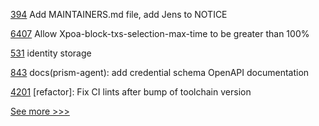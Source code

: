 
[394](https://github.com/hyperledger-labs/go-perun/pull/394) Add MAINTAINERS.md file, add Jens to NOTICE

[6407](https://github.com/hyperledger/besu/pull/6407) Allow Xpoa-block-txs-selection-max-time to be greater than 100%

[531](https://github.com/hyperledger-labs/fabric-token-sdk/pull/531) identity storage

[843](https://github.com/hyperledger-labs/open-enterprise-agent/pull/843) docs(prism-agent): add credential schema OpenAPI documentation

[4201](https://github.com/hyperledger/iroha/pull/4201) [refactor]: Fix CI lints after bump of toolchain version


[See more >>>](https://start-here.hyperledger.org/pull-requests)
